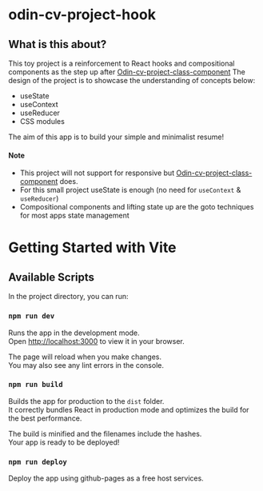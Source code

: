 # odin-cv-project-hook

## What is this about?

This toy project is a reinforcement to React hooks and compositional components as the step up after [Odin-cv-project-class-component](https://github.com/Trantuvan/odin-cv-project)
The design of the project is to showcase the understanding of concepts below:

- useState
- useContext
- useReducer
- CSS modules

The aim of this app is to build your simple and minimalist resume!

#### Note

- This project will not support for responsive but [Odin-cv-project-class-component](https://github.com/Trantuvan/odin-cv-project) does.
- For this small project useState is enough (no need for `useContext` & `useReducer`)
- Compositional components and lifting state up are the goto techniques for most apps state management

# Getting Started with Vite

## Available Scripts

In the project directory, you can run:

### `npm run dev`

Runs the app in the development mode.\
Open [http://localhost:3000](http://localhost:3000) to view it in your browser.

The page will reload when you make changes.\
You may also see any lint errors in the console.

### `npm run build`

Builds the app for production to the `dist` folder.\
It correctly bundles React in production mode and optimizes the build for the best performance.

The build is minified and the filenames include the hashes.\
Your app is ready to be deployed!

### `npm run deploy`

Deploy the app using github-pages as a free host services.

